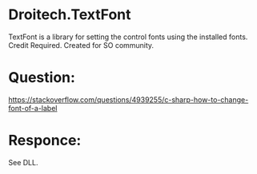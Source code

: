 # Droitech.TextFont
TextFont is a library for setting the control fonts using the installed fonts. Credit Required. Created for SO community.

# Question:

https://stackoverflow.com/questions/4939255/c-sharp-how-to-change-font-of-a-label

# Responce:

See DLL.
